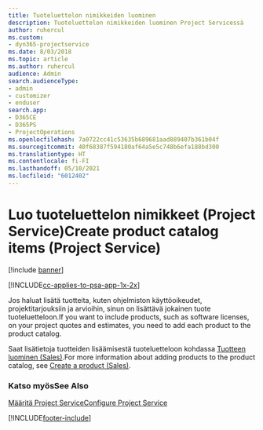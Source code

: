 ```yaml
---
title: Tuoteluettelon nimikkeiden luominen
description: Tuoteluettelon nimikkeiden luominen Project Servicessä
author: ruhercul
ms.custom:
- dyn365-projectservice
ms.date: 8/03/2018
ms.topic: article
ms.author: ruhercul
audience: Admin
search.audienceType:
- admin
- customizer
- enduser
search.app:
- D365CE
- D365PS
- ProjectOperations
ms.openlocfilehash: 7a0722cc41c53635b689681aad889407b361b04f
ms.sourcegitcommit: 40f68387f594180af64a5e5c748b6efa188bd300
ms.translationtype: HT
ms.contentlocale: fi-FI
ms.lasthandoff: 05/10/2021
ms.locfileid: "6012402"
---
```

# <a name="create-product-catalog-items-project-service"></a><span data-ttu-id="36e1a-103">Luo tuoteluettelon nimikkeet (Project Service)</span><span class="sxs-lookup"><span data-stu-id="36e1a-103">Create product catalog items (Project Service)</span></span>

[!include [banner](../includes/psa-now-project-operations.md)]

[!INCLUDE[cc-applies-to-psa-app-1x-2x](../includes/cc-applies-to-psa-app-1x-2x.md)]

<span data-ttu-id="36e1a-104">Jos haluat lisätä tuotteita, kuten ohjelmiston käyttöoikeudet, projektitarjouksiin ja arvioihin, sinun on lisättävä jokainen tuote tuoteluetteloon.</span><span class="sxs-lookup"><span data-stu-id="36e1a-104">If you want to include products, such as software licenses, on your project quotes and estimates, you need to add each product to the product catalog.</span></span>  
  
 <span data-ttu-id="36e1a-105">Saat lisätietoja tuotteiden lisäämisestä tuoteluetteloon kohdassa [Tuotteen luominen (Sales)](/dynamics365/sales-enterprise/create-product-sales).</span><span class="sxs-lookup"><span data-stu-id="36e1a-105">For more information about adding products to the product catalog, see [Create a product (Sales)](/dynamics365/sales-enterprise/create-product-sales).</span></span>  
  
### <a name="see-also"></a><span data-ttu-id="36e1a-106">Katso myös</span><span class="sxs-lookup"><span data-stu-id="36e1a-106">See Also</span></span>  
 [<span data-ttu-id="36e1a-107">Määritä Project Service</span><span class="sxs-lookup"><span data-stu-id="36e1a-107">Configure Project Service</span></span>](../psa/configure.md)


[!INCLUDE[footer-include](../includes/footer-banner.md)]